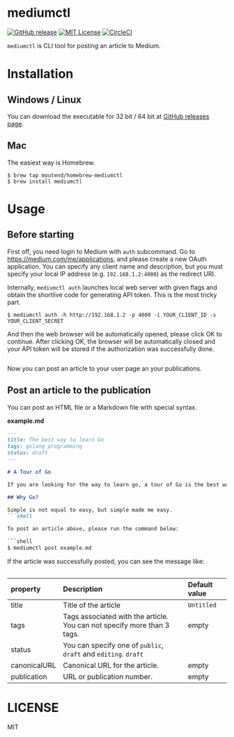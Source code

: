 # mediumctl

[![GitHub release](https://img.shields.io/github/release/moutend/mediumctl.svg?style=flat-square)][release]
[![MIT License](https://img.shields.io/badge/license-MIT-blue.svg?style=flat-square)][license]
[![CircleCI](https://circleci.com/gh/moutend/mediumctl/tree/master.svg?style=svg&circle-token=7555891ce81c70dfcfd4279e73d9043a53e5129d)][status]

[release]: https://github.com/moutend/mediumctl/releases
[license]: https://github.com/moutend/mediumctl/blob/master/LICENSE
[status]: https://circleci.com/gh/moutend/mediumctl

`mediumctl` is CLI tool for posting an article to Medium.

# Installation

## Windows / Linux

You can download the executable for 32 bit / 64 bit at [GitHub releases page](https://github.com/moutend/gip/releases/).

## Mac

The easiest way is Homebrew.

```shell
$ brew tap moutend/homebrew-mediumctl
$ brew install mediumctl
```

# Usage

## Before starting

First off, you need login to Medium with `auth` subcommand.
Go to https://medium.com/me/applications, and please create a new OAuth application.
You can specify any client name and description, but you must specify your local IP address (e.g. `192.168.1.2:4000`) as the redirect URI.

Internally, `mediumctl auth` launches local web server with given flags  and obtain the shortlive code for generating API token. This is the most tricky part.


```shell
$ mediumctl auth -h http://192.168.1.2 -p 4000 -i YOUR_CLIENT_ID -s YOUR_CLIENT_SECRET
```

And then the web browser will be automatically opened, please click OK to continue.
After clicking OK, the browser will be automatically closed and your API token will be stored if the authorization was successfully done.

```shell
```

Now you can post an article to your user page an your publications.

## Post an article to the publication

You can post an HTML file or a Markdown file with special syntax.

**example.md**

```markdown
---
title: The best way to learn Go
tags: golang programming
status: draft
---

# A Tour of Go

If you are looking for the way to learn go, a tour of Go is the best way to learn go.

## Why Go?

Simple is not equal to easy, but simple made me easy.
```shell

To post an article above, please run the command below:

```shell
$ mediumctl post example.md
```

If the article was successfully posted, you can see the message like:

```shell
```

| property | Description | Default value |
|:--|:--|:--|
| title | Title of the article | `Untitled` |
| tags | Tags associated with the article. You can not specify more than 3 tags. | empty |
| status | You can specify one of `public`, `draft` and `editing`. `draft` |
| canonicalURL | Canonical URL for the article. | empty |
| publication | URL or publication number. | empty |

# LICENSE

MIT

